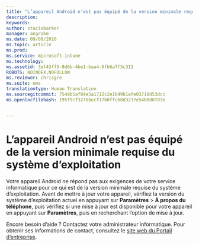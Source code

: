 ```yaml
---
title: "L’appareil Android n’est pas équipé de la version minimale requise du système d’exploitation | Microsoft Intune"
description: 
keywords: 
author: staciebarker
manager: angrobe
ms.date: 09/08/2016
ms.topic: article
ms.prod: 
ms.service: microsoft-intune
ms.technology: 
ms.assetid: 3ef43ff5-8d6b-4be1-baa4-6fb6a7f3c312
ROBOTS: NOINDEX,NOFOLLOW
ms.reviewer: chrisgre
ms.suite: ems
translationtype: Human Translation
ms.sourcegitcommit: 7549b5af84e5a1712c2e1649b1afe03718d53dcc
ms.openlocfilehash: 195f9cf3276becf17b0ffc68d3237e5460d87d3e


---
```



# L’appareil Android n’est pas équipé de la version minimale requise du système d’exploitation

Votre appareil Android ne répond pas aux exigences de votre service informatique pour ce qui est de la version minimale requise du système d’exploitation. Avant de mettre à jour votre appareil, vérifiez la version du système d’exploitation actuel en appuyant sur **Paramètres** &gt; **À propos du téléphone**, puis vérifiez si une mise à jour est disponible pour votre appareil en appuyant sur **Paramètres**, puis en recherchant l’option de mise à jour.

Encore besoin d’aide ? Contactez votre administrateur informatique. Pour obtenir ses informations de contact, consultez le [site web du Portail d’entreprise](http://portal.manage.microsoft.com).




<!--HONumber=Sep16_HO2-->


